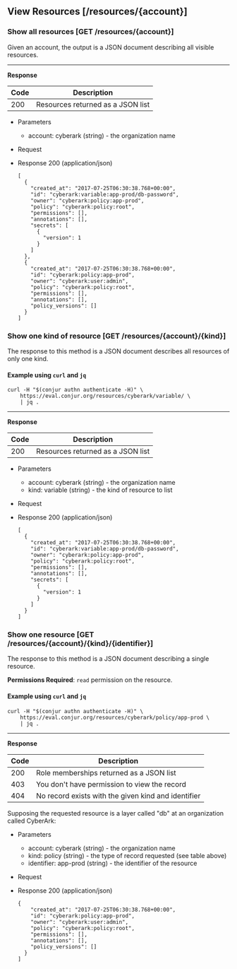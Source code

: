 ## View Resources [/resources/{account}]

### Show all resources [GET /resources/{account}]

Given an account, the output is a JSON document describing all visible resources.

---

<!-- include(partials/auth_header_table.md) -->

**Response**

| Code | Description                       |
|------|-----------------------------------|
|  200 | Resources returned as a JSON list |

+ Parameters
  + account: cyberark (string) - the organization name

+ Request
  <!-- include(partials/auth_header_code.md) -->

+ Response 200 (application/json)

    ```
    [
      {
        "created_at": "2017-07-25T06:30:38.768+00:00",
        "id": "cyberark:variable:app-prod/db-password",
        "owner": "cyberark:policy:app-prod",
        "policy": "cyberark:policy:root",
        "permissions": [],
        "annotations": [],
        "secrets": [
          {
            "version": 1
          }
        ]
      },
      {
        "created_at": "2017-07-25T06:30:38.768+00:00",
        "id": "cyberark:policy:app-prod",
        "owner": "cyberark:user:admin",
        "policy": "cyberark:policy:root",
        "permissions": [],
        "annotations": [],
        "policy_versions": []
      }
    ]
    ```

### Show one kind of resource [GET /resources/{account}/{kind}]

The response to this method is a JSON document describes all resources of only one kind.

<!-- include(partials/resource_kinds.md) -->

#### Example using `curl` and `jq`

```
curl -H "$(conjur authn authenticate -H)" \
    https://eval.conjur.org/resources/cyberark/variable/ \
    | jq .
```

---

<!-- include(partials/auth_header_table.md) -->

**Response**

| Code | Description                       |
|------|-----------------------------------|
|  200 | Resources returned as a JSON list |

+ Parameters
  + account: cyberark (string) - the organization name
  + kind: variable (string) - the kind of resource to list

+ Request
  <!-- include(partials/auth_header_code.md) -->

+ Response 200 (application/json)

    ```
    [
      {
        "created_at": "2017-07-25T06:30:38.768+00:00",
        "id": "cyberark:variable:app-prod/db-password",
        "owner": "cyberark:policy:app-prod",
        "policy": "cyberark:policy:root",
        "permissions": [],
        "annotations": [],
        "secrets": [
          {
            "version": 1
          }
        ]
      }
    ]
    ```

### Show one resource [GET /resources/{account}/{kind}/{identifier}]

The response to this method is a JSON document describing a single resource.

**Permissions Required**: `read` permission on the resource.

<!-- include(partials/resource_kinds.md) -->

#### Example using `curl` and `jq`

```
curl -H "$(conjur authn authenticate -H)" \
    https://eval.conjur.org/resources/cyberark/policy/app-prod \
    | jq .
```

---

<!-- include(partials/auth_header_table.md) -->

**Response**

| Code | Description                                         |
|------|-----------------------------------------------------|
|  200 | Role memberships returned as a JSON list            |
|  403 | You don't have permission to view the record        |
|  404 | No record exists with the given kind and identifier |

Supposing the requested resource is a layer called "db" at an organization called CyberArk:

+ Parameters
  + account: cyberark (string) - the organization name
  + kind: policy (string) - the type of record requested (see table above)
  + identifier: app-prod (string)  - the identifier of the resource

+ Request
  <!-- include(partials/auth_header_code.md) -->

+ Response 200 (application/json)

    ```
    {
        "created_at": "2017-07-25T06:30:38.768+00:00",
        "id": "cyberark:policy:app-prod",
        "owner": "cyberark:user:admin",
        "policy": "cyberark:policy:root",
        "permissions": [],
        "annotations": [],
        "policy_versions": []
      }
    ]
    ```
